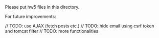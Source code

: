 Please put hw5 files in this directory.


For future improvements:

 
// TODO: use AJAX (fetch posts etc.)
// TODO: hide email using csrf token and tomcat filter
// TODO: more functionalities